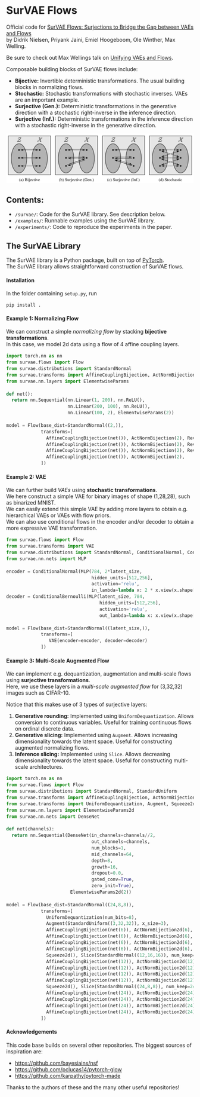 # SurVAE Flows

Official code for [SurVAE Flows: Surjections to Bridge the Gap between VAEs and Flows](https://arxiv.org/abs/2007.02731)  
by Didrik Nielsen, Priyank Jaini, Emiel Hoogeboom, Ole Winther, Max Welling.

Be sure to check out Max Wellings talk on [Unifying VAEs and Flows](https://www.youtube.com/watch?v=bXp8fk4MRXQ).

Composable building blocks of SurVAE flows include:  
* **Bijective:** Invertible deterministic transformations. The usual building blocks in normalizing flows.
* **Stochastic:** Stochastic transformations with stochastic inverses. VAEs are an important example.
* **Surjective (Gen.):** Deterministic transformations in the generative direction with a stochastic right-inverse in the inference direction.
* **Surjective (Inf.):** Deterministic transformations in the inference direction with a stochastic right-inverse in the generative direction.

<img src="assets/illustrations/transforms_fig.png" width="800">  

<!-- <img src="assets/illustrations/transforms_tab.png" width="800"> -->

## Contents:

* `/survae/`: Code for the SurVAE library. See description below.
* `/examples/`: Runnable examples using the SurVAE library.
* `/experiments/`: Code to reproduce the experiments in the paper.

## The SurVAE Library


The SurVAE library is a Python package, built on top of [PyTorch](https://pytorch.org/).  
The SurVAE library allows straightforward construction of SurVAE flows.

#### Installation

In the folder containing `setup.py`, run
```
pip install .
```

#### Example 1: Normalizing Flow

We can construct a simple *normalizing flow* by stacking **bijective transformations**.  
In this case, we model 2d data using a flow of 4 affine coupling layers.

```python
import torch.nn as nn
from survae.flows import Flow
from survae.distributions import StandardNormal
from survae.transforms import AffineCouplingBijection, ActNormBijection, Reverse
from survae.nn.layers import ElementwiseParams

def net():
  return nn.Sequential(nn.Linear(1, 200), nn.ReLU(),
                       nn.Linear(200, 100), nn.ReLU(),
                       nn.Linear(100, 2), ElementwiseParams(2))

model = Flow(base_dist=StandardNormal((2,)),
             transforms=[
               AffineCouplingBijection(net()), ActNormBijection(2), Reverse(2),
               AffineCouplingBijection(net()), ActNormBijection(2), Reverse(2),
               AffineCouplingBijection(net()), ActNormBijection(2), Reverse(2),
               AffineCouplingBijection(net()), ActNormBijection(2),
             ])
```

#### Example 2: VAE

We can further build *VAEs* using **stochastic transformations**.  
We here construct a simple VAE for binary images of shape (1,28,28), such as binarized MNIST.  
We can easily extend this simple VAE by adding more layers to obtain e.g. hierarchical VAEs or VAEs with flow priors.  
We can also use conditional flows in the encoder and/or decoder to obtain a more expressive VAE transformation.

```python
from survae.flows import Flow
from survae.transforms import VAE
from survae.distributions import StandardNormal, ConditionalNormal, ConditionalBernoulli
from survae.nn.nets import MLP

encoder = ConditionalNormal(MLP(784, 2*latent_size,
                                hidden_units=[512,256],
                                activation='relu',
                                in_lambda=lambda x: 2 * x.view(x.shape[0], 784).float() - 1))
decoder = ConditionalBernoulli(MLP(latent_size, 784,
                                   hidden_units=[512,256],
                                   activation='relu',
                                   out_lambda=lambda x: x.view(x.shape[0], 1, 28, 28)))

model = Flow(base_dist=StandardNormal((latent_size,)),
             transforms=[
                VAE(encoder=encoder, decoder=decoder)
             ])
```

#### Example 3: Multi-Scale Augmented Flow

We can implement e.g. dequantization, augmentation and multi-scale flows using **surjective transformations**.  
Here, we use these layers in a *multi-scale augmented flow* for (3,32,32) images such as CIFAR-10.  

Notice that this makes use of 3 types of surjective layers:
1. **Generative rounding:** Implemented using `UniformDequantization`. Allows conversion to continuous variables. Useful for training continuous flows on ordinal discrete data.
1. **Generative slicing:** Implemented using `Augment`. Allows increasing dimensionality towards the latent space. Useful for constructing augmented normalizing flows.
1. **Inference slicing:** Implemented using `Slice`. Allows decreasing dimensionality towards the latent space. Useful for constructing multi-scale architectures.



```python
import torch.nn as nn
from survae.flows import Flow
from survae.distributions import StandardNormal, StandardUniform
from survae.transforms import AffineCouplingBijection, ActNormBijection2d, Conv1x1
from survae.transforms import UniformDequantization, Augment, Squeeze2d, Slice
from survae.nn.layers import ElementwiseParams2d
from survae.nn.nets import DenseNet

def net(channels):
  return nn.Sequential(DenseNet(in_channels=channels//2,
                                out_channels=channels,
                                num_blocks=1,
                                mid_channels=64,
                                depth=8,
                                growth=16,
                                dropout=0.0,
                                gated_conv=True,
                                zero_init=True),
                        ElementwiseParams2d(2))

model = Flow(base_dist=StandardNormal((24,8,8)),
             transforms=[
               UniformDequantization(num_bits=8),
               Augment(StandardUniform((3,32,32)), x_size=3),
               AffineCouplingBijection(net(6)), ActNormBijection2d(6), Conv1x1(6),
               AffineCouplingBijection(net(6)), ActNormBijection2d(6), Conv1x1(6),
               AffineCouplingBijection(net(6)), ActNormBijection2d(6), Conv1x1(6),
               AffineCouplingBijection(net(6)), ActNormBijection2d(6), Conv1x1(6),
               Squeeze2d(), Slice(StandardNormal((12,16,16)), num_keep=12),
               AffineCouplingBijection(net(12)), ActNormBijection2d(12), Conv1x1(12),
               AffineCouplingBijection(net(12)), ActNormBijection2d(12), Conv1x1(12),
               AffineCouplingBijection(net(12)), ActNormBijection2d(12), Conv1x1(12),
               AffineCouplingBijection(net(12)), ActNormBijection2d(12), Conv1x1(12),
               Squeeze2d(), Slice(StandardNormal((24,8,8)), num_keep=24),
               AffineCouplingBijection(net(24)), ActNormBijection2d(24), Conv1x1(24),
               AffineCouplingBijection(net(24)), ActNormBijection2d(24), Conv1x1(24),
               AffineCouplingBijection(net(24)), ActNormBijection2d(24), Conv1x1(24),
               AffineCouplingBijection(net(24)), ActNormBijection2d(24), Conv1x1(24),
             ])
```


#### Acknowledgements

This code base builds on several other repositories. The biggest sources of inspiration are:

* https://github.com/bayesiains/nsf
* https://github.com/pclucas14/pytorch-glow
* https://github.com/karpathy/pytorch-made

Thanks to the authors of these and the many other useful repositories!
